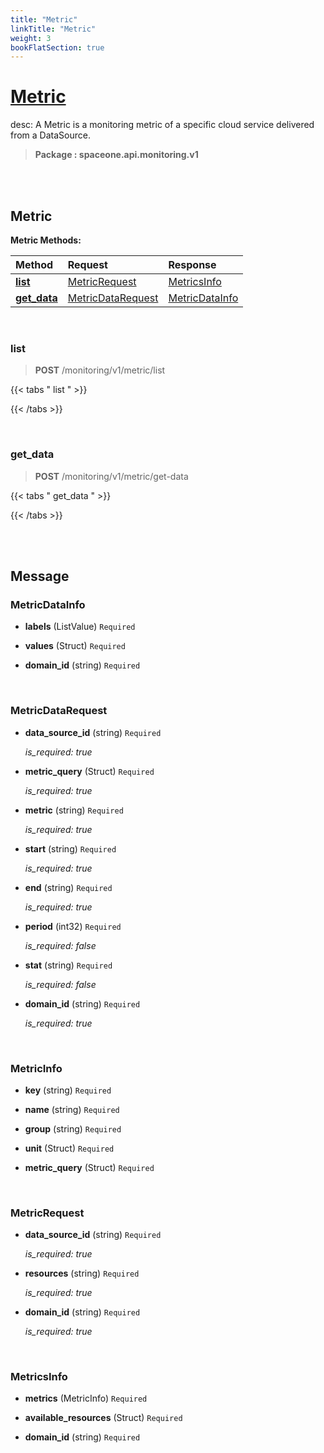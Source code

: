```yaml
---
title: "Metric"
linkTitle: "Metric"
weight: 3
bookFlatSection: true
---
```

# [Metric](#Metric)
desc: A Metric is a monitoring metric of a specific cloud service delivered from a DataSource.


>  **Package : spaceone.api.monitoring.v1**

<br>
<br>

## Metric


**Metric Methods:**


| Method | Request | Response |
| :----- | :-------- | :-------- |
| [**list**](./Metric#list) | [MetricRequest](Metric#metricrequest) | [MetricsInfo](./Metric#metricsinfo) |
| [**get_data**](./Metric#get_data) | [MetricDataRequest](Metric#metricdatarequest) | [MetricDataInfo](./Metric#metricdatainfo) |



    
<br>

### list

> **POST** /monitoring/v1/metric/list
>




 {{< tabs " list " >}}




{{< /tabs >}}

    
<br>

### get_data

> **POST** /monitoring/v1/metric/get-data
>




 {{< tabs " get_data " >}}




{{< /tabs >}}

    


<br>
<br>

## Message



### MetricDataInfo
* **labels** (ListValue)  `Required` 

    
* **values** (Struct)  `Required` 

    
* **domain_id** (string)  `Required` 

    <br>

### MetricDataRequest
* **data_source_id** (string)  `Required` 

  *is_required: true*

    
* **metric_query** (Struct)  `Required` 

  *is_required: true*

    
* **metric** (string)  `Required` 

  *is_required: true*

    
* **start** (string)  `Required` 

  *is_required: true*

    
* **end** (string)  `Required` 

  *is_required: true*

    
* **period** (int32)  `Required` 

  *is_required: false*

    
* **stat** (string)  `Required` 

  *is_required: false*

    
* **domain_id** (string)  `Required` 

  *is_required: true*

    <br>

### MetricInfo
* **key** (string)  `Required` 

    
* **name** (string)  `Required` 

    
* **group** (string)  `Required` 

    
* **unit** (Struct)  `Required` 

    
* **metric_query** (Struct)  `Required` 

    <br>

### MetricRequest
* **data_source_id** (string)  `Required` 

  *is_required: true*

    
* **resources** (string)  `Required` 

  *is_required: true*

    
* **domain_id** (string)  `Required` 

  *is_required: true*

    <br>

### MetricsInfo
* **metrics** (MetricInfo)  `Required` 

    
* **available_resources** (Struct)  `Required` 

    
* **domain_id** (string)  `Required` 

    <br>
